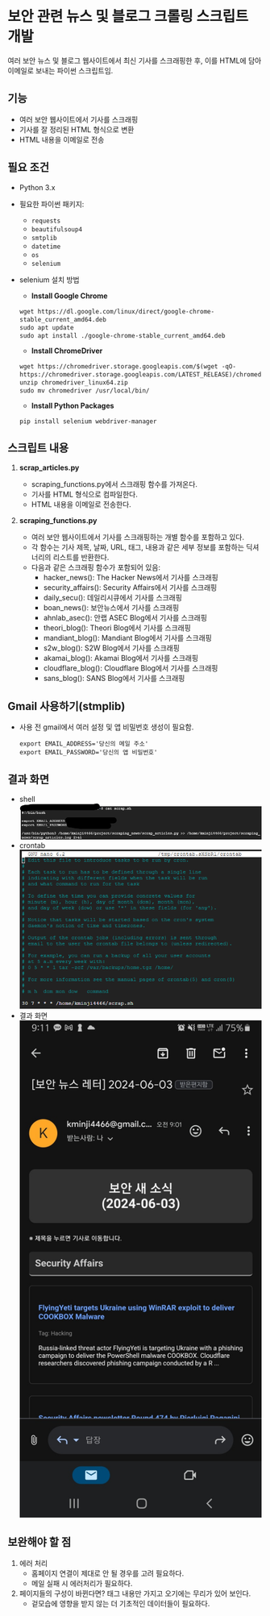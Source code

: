 # 보안 관련 뉴스 및 블로그 크롤링 스크립트 개발
여러 보안 뉴스 및 블로그 웹사이트에서 최신 기사를 스크래핑한 후, 이를 HTML에 담아 이메일로 보내는 파이썬 스크립트임.

## 기능

- 여러 보안 웹사이트에서 기사를 스크래핑
- 기사를 잘 정리된 HTML 형식으로 변환
- HTML 내용을 이메일로 전송

## 필요 조건

- Python 3.x
- 필요한 파이썬 패키지:
  - `requests`
  - `beautifulsoup4`
  - `smtplib`
  - `datetime`
  - `os`
  - `selenium`

- selenium 설치 방법
    - **Install Google Chrome**
    ```shell
    wget https://dl.google.com/linux/direct/google-chrome-stable_current_amd64.deb
    sudo apt update
    sudo apt install ./google-chrome-stable_current_amd64.deb
    ```
    
    - **Install ChromeDriver**
    ```shell
    wget https://chromedriver.storage.googleapis.com/$(wget -qO- https://chromedriver.storage.googleapis.com/LATEST_RELEASE)/chromedriver_linux64.zip
    unzip chromedriver_linux64.zip
    sudo mv chromedriver /usr/local/bin/
    ```
    
    - **Install Python Packages**
    ```shell
    pip install selenium webdriver-manager
    ```

## 스크립트 내용
1. **scrap_articles.py**
    - scraping_functions.py에서 스크래핑 함수를 가져온다.
    - 기사를 HTML 형식으로 컴파일한다.
    - HTML 내용을 이메일로 전송한다.

2. **scraping_functions.py**
    - 여러 보안 웹사이트에서 기사를 스크래핑하는 개별 함수를 포함하고 있다.
    - 각 함수는 기사 제목, 날짜, URL, 태그, 내용과 같은 세부 정보를 포함하는 딕셔너리의 리스트를 반환한다.
    - 다음과 같은 스크래핑 함수가 포함되어 있음:
        - hacker_news(): The Hacker News에서 기사를 스크래핑
        - security_affairs(): Security Affairs에서 기사를 스크래핑
        - daily_secu(): 데일리시큐에서 기사를 스크래핑
        - boan_news(): 보안뉴스에서 기사를 스크래핑
        - ahnlab_asec(): 안랩 ASEC Blog에서 기사를 스크래핑
        - theori_blog(): Theori Blog에서 기사를 스크래핑
        - mandiant_blog(): Mandiant Blog에서 기사를 스크래핑
        - s2w_blog(): S2W Blog에서 기사를 스크래핑
        - akamai_blog(): Akamai Blog에서 기사를 스크래핑
        - cloudflare_blog(): Cloudflare Blog에서 기사를 스크래핑
        - sans_blog(): SANS Blog에서 기사를 스크래핑

## Gmail 사용하기(stmplib)
- 사용 전 gmail에서 여러 설정 및 앱 비밀번호 생성이 필요함.
    ```shell
    export EMAIL_ADDRESS='당신의 메일 주소'
    export EMAIL_PASSWORD='당신의 앱 비밀번호'
    ```

## 결과 화면
- shell
![img](./image/shell.png)   
- crontab   
![img](./image/crontab.png)   
- 결과 화면
![img](./image/result.jpg)

## 보완해야 할 점

1. 에러 처리
    - 홈페이지 연결이 제대로 안 될 경우를 고려 필요하다.
    - 메일 실패 시 에러처리가 필요하다.
2. 페이지들의 구성이 바뀐다면? 태그 내용만 가지고 오기에는 무리가 있어 보인다.
    - 겉모습에 영향을 받지 않는 더 기초적인 데이터들이 필요하다.